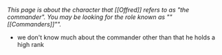 *This page is about the character that [[Offred]] refers to as "the commander".
You may be looking for the role known as ""[[Commanders]]"".*
- we don't know much about the commander other than that he holds a high rank